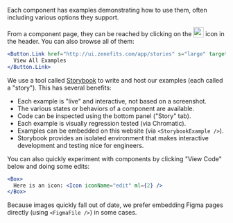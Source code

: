 Each component has examples demonstrating how to use them, often including various options they support.

From a component page, they can be reached by clicking on the <img src="./assets/images/storybook-icon.png" width="24px" style="vertical-align: text-bottom" />
icon in the header. You can also browse all of them:

```jsx noeditor
<Button.Link href="http://ui.zenefits.com/app/stories" s="large" target="_blank">
  View All Examples
</Button.Link>
```

We use a tool called [Storybook](https://github.com/storybooks/storybook) to write and host our examples (each called a "story").
This has several benefits:

- Each example is "live" and interactive, not based on a screenshot.
- The various states or behaviors of a component are available.
- Code can be inspected using the bottom panel ("Story" tab).
- Each example is visually regression tested (via Chromatic).
- Examples can be embedded on this website (via `<StorybookExample />`).
- Storybook provides an isolated environment that makes interactive development and testing nice for engineers.

You can also quickly experiment with components by clicking "View Code" below and doing some edits:

```jsx
<Box>
  Here is an icon: <Icon iconName="edit" ml={2} />
</Box>
```

Because images quickly fall out of date, we prefer embedding Figma pages directly (using `<FigmaFile />`) in some cases.
